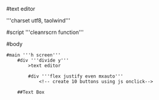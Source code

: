 <!-- use javascript to allow the buttons to style the text written in a box with one click 

creaded a header which read text editor. there should be a bottom border & padding. use text align to center text

use mx auto with a height and width to center the buttons-->

#text editor

'''charset utf8, taolwind'''

#script '''cleanrscrn function'''

#body

    #main '''h screen'''
        #div '''divide y'''
            >text editor 

            #div '''flex justify even mxauto'''
                <!-- create 10 buttons using js onclick-->

        ##Text Box